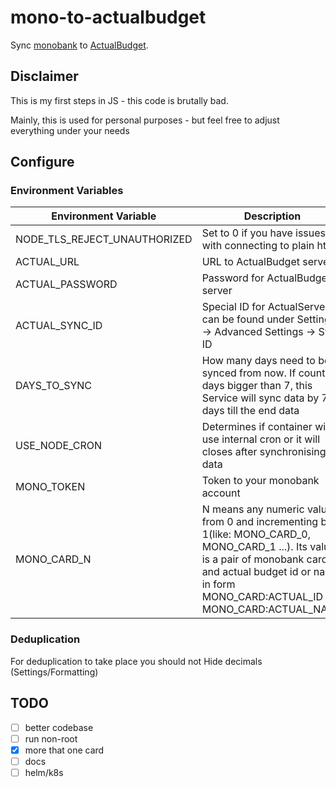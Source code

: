 # mono-to-actualbudget

Sync [monobank](https://api.monobank.ua/docs/) to [ActualBudget](https://actualbudget.org/).

## Disclaimer

This is my first steps in JS - this code is brutally bad.

Mainly, this is used for personal purposes -
but feel free to adjust everything under your
needs

## Configure

### Environment Variables

| Environment Variable | Description |
| --- | --- |
| NODE_TLS_REJECT_UNAUTHORIZED | Set to 0 if you have issues with connecting to plain http |
| ACTUAL_URL | URL to ActualBudget server |
| ACTUAL_PASSWORD | Password for ActualBudget server |
| ACTUAL_SYNC_ID | Special ID for ActualServer, can be found under Settings -> Advanced Settings -> Sync ID |
| DAYS_TO_SYNC | How many days need to be synced from now. If count of days bigger than 7, this Service will sync data by 7 days till the end data |
| USE_NODE_CRON | Determines if container will use internal cron or it will closes after synchronising data |
| MONO_TOKEN | Token to your monobank account |
| MONO_CARD_N | N means any numeric value, from 0 and incrementing by 1(like: MONO_CARD_0, MONO_CARD_1 ...). Its value is a pair of monobank card and actual budget id or name in form MONO_CARD:ACTUAL_ID or MONO_CARD:ACTUAL_NAME |

### Deduplication

For deduplication to take place you should not Hide decimals (Settings/Formatting)

## TODO

- [ ] better codebase
- [ ] run non-root
- [x] more that one card
- [ ] docs
- [ ] helm/k8s
